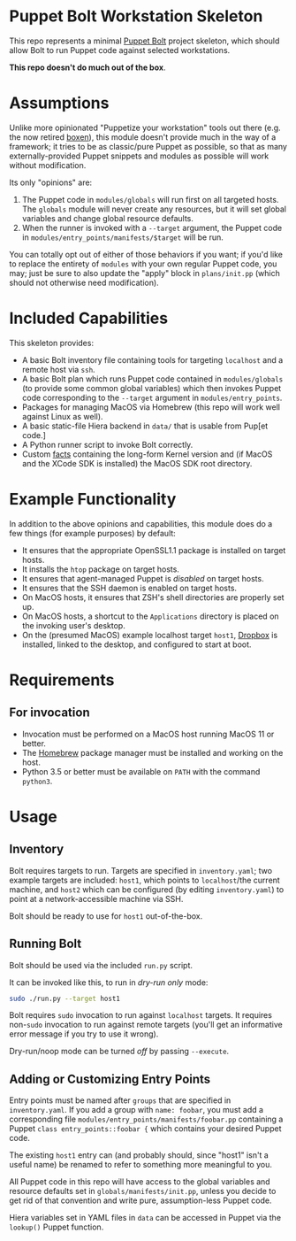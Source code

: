 # Puppet Bolt Workstation Skeleton

This repo represents a minimal [Puppet Bolt](https://puppet.com/docs/bolt/latest/bolt.html) project skeleton, which should allow Bolt to run Puppet code against selected workstations.

**This repo doesn't do much out of the box**.

# Assumptions

Unlike more opinionated "Puppetize your workstation" tools out there (e.g. the now retired [boxen](https://github.com/boxen/puppet-boxen)), this module doesn't provide much in the way of a framework; it tries to be as classic/pure Puppet as possible, so that as many externally-provided Puppet snippets and modules as possible will work without modification.

Its only "opinions" are:
1. The Puppet code in `modules/globals` will run first on all targeted hosts. The `globals` module will never create any resources, but it will set global variables and change global resource defaults.
2. When the runner is invoked with a `--target` argument, the Puppet code in `modules/entry_points/manifests/$target` will be run.

You can totally opt out of either of those behaviors if you want; if you'd like to replace the entirety of `modules` with your own regular Puppet code, you may; just be sure to also update the "apply" block in `plans/init.pp` (which should not otherwise need modification).

# Included Capabilities

This skeleton provides:

- A basic Bolt inventory file containing tools for targeting `localhost` and a remote host via `ssh`.
- A basic Bolt plan which runs Puppet code contained in `modules/globals` (to provide some common global variables) which then invokes Puppet code corresponding to the `--target` argument in `modules/entry_points`.
- Packages for managing MacOS via Homebrew (this repo will work well against Linux as well).
- A basic static-file Hiera backend in `data/` that is usable from Pup[et code.]
- A Python runner script to invoke Bolt correctly.
- Custom [facts](https://puppet.com/docs/puppet/7/lang_facts_and_builtin_vars.html) containing the long-form Kernel version and (if MacOS and the XCode SDK is installed) the MacOS SDK root directory.

# Example Functionality

In addition to the above opinions and capabilities, this module does do a few things (for example purposes) by default:

- It ensures that the appropriate OpenSSL1.1 package is installed on target hosts.
- It installs the `htop` package on target hosts.
- It ensures that agent-managed Puppet is *disabled* on target hosts.
- It ensures that the SSH daemon is enabled on target hosts.
- On MacOS hosts, it ensures that ZSH's shell directories are properly set up.
- On MacOS hosts, a shortcut to the `Applications` directory is placed on the invoking user's desktop.
- On the (presumed MacOS) example localhost target `host1`, [Dropbox](dropbox.com) is installed, linked to the desktop, and configured to start at boot.

# Requirements

## For invocation

- Invocation must be performed on a MacOS host running MacOS 11 or better.
- The [Homebrew](https://brew.sh/) package manager must be installed and working on the host.
- Python 3.5 or better must be available on `PATH` with the command `python3`.

# Usage

## Inventory

Bolt requires targets to run. Targets are specified in `inventory.yaml`; two example targets are included: `host1`, which points to `localhost`/the current machine, and `host2` which can be configured (by editing `inventory.yaml`) to point at a network-accessible machine via SSH.

Bolt should be ready to use for `host1` out-of-the-box.

## Running Bolt

Bolt should be used via the included `run.py` script.

It can be invoked like this, to run in *dry-run only* mode:
```bash
sudo ./run.py --target host1
```

Bolt requires `sudo` invocation to run against `localhost` targets. It requires non-`sudo` invocation to run against remote targets (you'll get an informative error message if you try to use it wrong).

Dry-run/noop mode can be turned *off* by passing `--execute`.

## Adding or Customizing Entry Points

Entry points must be named after `groups` that are specified in `inventory.yaml`. If you add a group with `name: foobar`, you must add a corresponding file `modules/entry_points/manifests/foobar.pp` containing a Puppet `class entry_points::foobar {` which contains your desired Puppet code.

The existing `host1` entry can (and probably should, since "host1" isn't a useful name) be renamed to refer to something more meaningful to you.

All Puppet code in this repo will have access to the global variables and resource defaults set in `globals/manifests/init.pp`, unless you decide to get rid of that convention and write pure, assumption-less Puppet code.

Hiera variables set in YAML files in `data` can be accessed in Puppet via the `lookup()` Puppet function.
